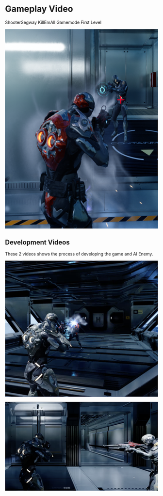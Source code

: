 <p align="center">
  
  # Gameplay Video 
  ShooterSegway KillEmAll Gamemode First Level
  
  [![KillEmAll Gameplay](3.png)](https://youtu.be/6QzBiLXLpVc)

  ## Development Videos
  
  These 2 videos shows the process of developing the game and AI Enemy. 
  
  [![AIShooterSegway](1.png)](https://youtu.be/6QzBiLXLpVc)
  
  [![AIShooterSegway](2.png)](https://youtu.be/JUqj-FbyssM)

</p>
